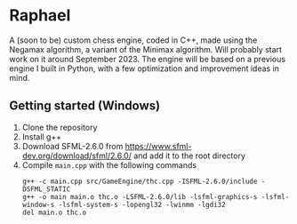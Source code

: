 # Raphael
A (soon to be) custom chess engine, coded in C++, made using the Negamax algorithm, a variant of the Minimax algorithm.
Will probably start work on it around September 2023. The engine will be based on a previous engine I built in Python, with a few optimization and improvement ideas in mind.


## Getting started (Windows)
1. Clone the repository
2. Install g++
3. Download SFML-2.6.0 from https://www.sfml-dev.org/download/sfml/2.6.0/ and add it to the root directory
4. Compile `main.cpp` with the following commands
    ```
    g++ -c main.cpp src/GameEngine/thc.cpp -ISFML-2.6.0/include -DSFML_STATIC
    g++ -o main main.o thc.o -LSFML-2.6.0/lib -lsfml-graphics-s -lsfml-window-s -lsfml-system-s -lopengl32 -lwinmm -lgdi32
    del main.o thc.o
    ```